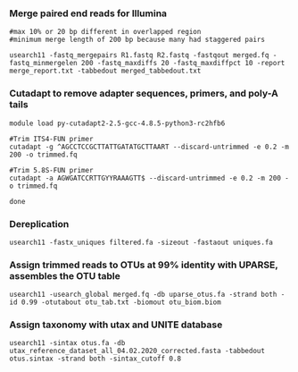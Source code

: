 ### Merge paired end reads for Illumina
```
#max 10% or 20 bp different in overlapped region
#minimum merge length of 200 bp because many had staggered pairs

usearch11 -fastq_mergepairs R1.fastq R2.fastq -fastqout merged.fq -fastq_minmergelen 200 -fastq_maxdiffs 20 -fastq_maxdiffpct 10 -report merge_report.txt -tabbedout merged_tabbedout.txt

```
### Cutadapt to remove adapter sequences, primers, and poly-A tails
```
module load py-cutadapt2-2.5-gcc-4.8.5-python3-rc2hfb6

#Trim ITS4-FUN primer
cutadapt -g ^AGCCTCCGCTTATTGATATGCTTAART --discard-untrimmed -e 0.2 -m 200 -o trimmed.fq

#Trim 5.8S-FUN primer
cutadapt -a AGWGATCCRTTGYYRAAAGTT$ --discard-untrimmed -e 0.2 -m 200 -o trimmed.fq

done
```
### Dereplication
```
usearch11 -fastx_uniques filtered.fa -sizeout -fastaout uniques.fa
```
### Assign trimmed reads to OTUs at 99% identity with UPARSE, assembles the OTU table
```
usearch11 -usearch_global merged.fq -db uparse_otus.fa -strand both -id 0.99 -otutabout otu_tab.txt -biomout otu_biom.biom
```
### Assign taxonomy with utax and UNITE database 
```
usearch11 -sintax otus.fa -db utax_reference_dataset_all_04.02.2020_corrected.fasta -tabbedout otus.sintax -strand both -sintax_cutoff 0.8
```
